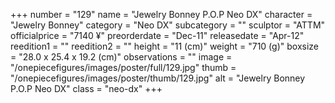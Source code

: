 +++
number = "129"
name = "Jewelry Bonney P.O.P Neo DX"
character = "Jewelry Bonney"
category = "Neo DX"
subcategory = ""
sculptor = "ATTM"
officialprice = "7140 ¥"
preorderdate = "Dec-11"
releasedate = "Apr-12"
reedition1 = ""
reedition2 = ""
height = "11 (cm)"
weight = "710 (g)"
boxsize = "28.0 x 25.4 x 19.2 (cm)"
observations = ""
image = "/onepiecefigures/images/poster/full/129.jpg"
thumb = "/onepiecefigures/images/poster/thumb/129.jpg"
alt = "Jewelry Bonney P.O.P Neo DX"
class = "neo-dx"
+++
